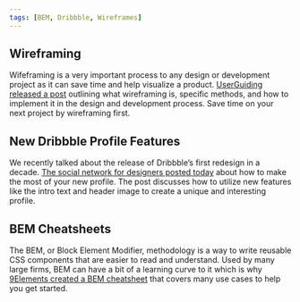 ```yaml
---
tags: [BEM, Dribbble, Wireframes]
---
```


## Wireframing

Wifeframing is a very important process to any design or development project as it can save time and help visualize a product. [UserGuiding released a post](https://userguiding.com/blog/wireframe-design/) outlining what wireframing is, specific methods, and how to implement it in the design and development process. Save time on your next project by wireframing first.

## New Dribbble Profile Features

We recently talked about the release of Dribbble’s first redesign in a decade. [The social network for designers posted today](https://dribbble.com/stories/2020/04/02/get-creative-with-new-profiles) about how to make the most of your new profile. The post discusses how to utilize new features like the intro text and header image to create a unique and interesting profile.

## BEM Cheatsheets

The BEM, or Block Element Modifier, methodology is a way to write reusable CSS components that are easier to read and understand. Used by many large firms, BEM can have a bit of a learning curve to it which is why [9Elements created a BEM cheatsheet](https://9elements.com/bem-cheat-sheet/) that covers many use cases to help you get started.